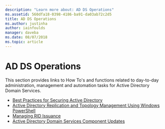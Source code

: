 ```yaml
---
description: "Learn more about: AD DS Operations"
ms.assetid: 560dfa18-0398-4186-ba91-da03ab72c2d5
title: AD DS Operations
ms.author: justinha
author: iainfoulds
manager: daveba
ms.date: 08/07/2018
ms.topic: article
---
```


# AD DS Operations

This section provides links to How To's and functions related to day-to-day administration, management and automation tasks for Active Directory Domain Services.

* [Best Practices for Securing Active Directory](../../../ad-ds/plan/security-best-practices/Best-Practices-for-Securing-Active-Directory.md)
* [Active Directory Replication and Topology Management Using Windows PowerShell](../../../ad-ds/manage/powershell/Active-Directory-Replication-and-Topology-Management-Using-Windows-PowerShell.md)
* [Managing RID Issuance](../../../ad-ds/manage/Managing-RID-Issuance.md)
* [Active Directory Domain Services Component Updates](../../../ad-ds/manage/component-updates/Active-Directory-Domain-Services-Component-Updates.md)
